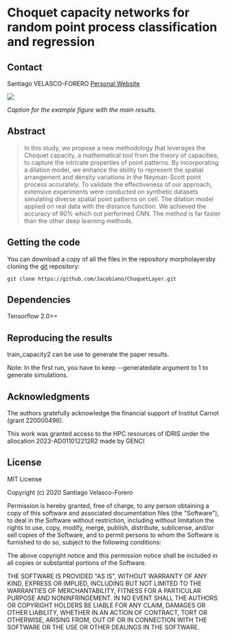 # Choquet capacity networks for random point process classification and regression

<!-- CONTACT -->
## Contact
Santiago VELASCO-FORERO
[Personal Website](https://people.cmm.minesparis.psl.eu/users/velasco/)

![](manuscript/figures/hawaii-trend.png)

*Caption for the example figure with the main results.*

## Abstract

> In this study, we propose a new methodology that leverages the Choquet capacity, a mathematical tool from the theory of capacities, to capture the intricate properties of point patterns. By incorporating a dilation model, we enhance the ability to represent the spatial arrangement and density variations in the Neyman-Scott point process accurately. To validate the effectiveness of our approach, extensive experiments were conducted on synthetic datasets simulating diverse spatial point patterns on cell. The dilation model applied on real data with the distance function. We achieved the accuracy of $90\%$ which out performed CNN. The method is far faster than the other deep learning methods.

## Getting the code

You can download a copy of all the files in the repository morpholayersby cloning the
[git](https://git-scm.com/) repository:

    git clone https://github.com/Jacobiano/ChoquetLayer.git



## Dependencies

Tensorflow 2.0>=


## Reproducing the results

train_capacity2 can be use to generate the paper results.

Note:
In the first run, you have to keep --generatedate argument to 1 to generate simulations. 


<!-- ACKNOWLEDGMENTS -->
## Acknowledgments

The authors gratefully acknowledge the financial support of Institut Carnot (grant 220000496).

This work was granted access to the HPC resources of IDRIS under the allocation 2023-AD011012212R2 made by GENCI



## License

MIT License

Copyright (c) 2020 Santiago Velasco-Forero

Permission is hereby granted, free of charge, to any person obtaining a copy
of this software and associated documentation files (the "Software"), to deal
in the Software without restriction, including without limitation the rights
to use, copy, modify, merge, publish, distribute, sublicense, and/or sell
copies of the Software, and to permit persons to whom the Software is
furnished to do so, subject to the following conditions:

The above copyright notice and this permission notice shall be included in all
copies or substantial portions of the Software.

THE SOFTWARE IS PROVIDED "AS IS", WITHOUT WARRANTY OF ANY KIND, EXPRESS OR
IMPLIED, INCLUDING BUT NOT LIMITED TO THE WARRANTIES OF MERCHANTABILITY,
FITNESS FOR A PARTICULAR PURPOSE AND NONINFRINGEMENT. IN NO EVENT SHALL THE
AUTHORS OR COPYRIGHT HOLDERS BE LIABLE FOR ANY CLAIM, DAMAGES OR OTHER
LIABILITY, WHETHER IN AN ACTION OF CONTRACT, TORT OR OTHERWISE, ARISING FROM,
OUT OF OR IN CONNECTION WITH THE SOFTWARE OR THE USE OR OTHER DEALINGS IN THE
SOFTWARE.
